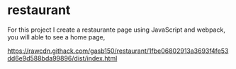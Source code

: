# restaurant
For this project I create a restaurante page using JavaScript and webpack, you will able to see a home page, 

https://rawcdn.githack.com/gasb150/restaurant/1fbe06802913a3693f4fe53dd6e9d588bda99896/dist/index.html